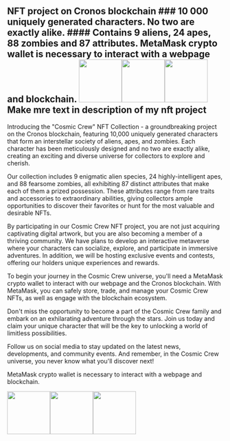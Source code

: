 

## NFT project on Cronos blockchain ### 10 000 uniquely generated characters. No two are exactly alike. #### Contains 9 aliens, 24 apes, 88 zombies and 87 attributes. MetaMask crypto wallet is necessary to interact with a webpage and blockchain. <img src="https://gateway.pinata.cloud/ipfs/QmPEtccRodRgyhQwiBrmTMZkoeo3skbCWFpkg4CqahGrf1/1038.png" width="100" height="100"><img src="https://gateway.pinata.cloud/ipfs/QmPEtccRodRgyhQwiBrmTMZkoeo3skbCWFpkg4CqahGrf1/1568.png" width="100" height="100"><img src="https://gateway.pinata.cloud/ipfs/QmPEtccRodRgyhQwiBrmTMZkoeo3skbCWFpkg4CqahGrf1/2323.png" width="100" height="100"> Make mre text in description of my nft project

Introducing the "Cosmic Crew" NFT Collection - a groundbreaking project on the Cronos blockchain, featuring 10,000 uniquely generated characters that form an interstellar society of aliens, apes, and zombies. Each character has been meticulously designed and no two are exactly alike, creating an exciting and diverse universe for collectors to explore and cherish.

Our collection includes 9 enigmatic alien species, 24 highly-intelligent apes, and 88 fearsome zombies, all exhibiting 87 distinct attributes that make each of them a prized possession. These attributes range from rare traits and accessories to extraordinary abilities, giving collectors ample opportunities to discover their favorites or hunt for the most valuable and desirable NFTs.

By participating in our Cosmic Crew NFT project, you are not just acquiring captivating digital artwork, but you are also becoming a member of a thriving community. We have plans to develop an interactive metaverse where your characters can socialize, explore, and participate in immersive adventures. In addition, we will be hosting exclusive events and contests, offering our holders unique experiences and rewards.

To begin your journey in the Cosmic Crew universe, you'll need a MetaMask crypto wallet to interact with our webpage and the Cronos blockchain. With MetaMask, you can safely store, trade, and manage your Cosmic Crew NFTs, as well as engage with the blockchain ecosystem.

Don't miss the opportunity to become a part of the Cosmic Crew family and embark on an exhilarating adventure through the stars. Join us today and claim your unique character that will be the key to unlocking a world of limitless possibilities.

Follow us on social media to stay updated on the latest news, developments, and community events. And remember, in the Cosmic Crew universe, you never know what you'll discover next!


MetaMask crypto wallet is necessary to interact with a webpage and blockchain. 

<img src="https://gateway.pinata.cloud/ipfs/QmPEtccRodRgyhQwiBrmTMZkoeo3skbCWFpkg4CqahGrf1/1038.png" width="100" height="100"><img src="https://gateway.pinata.cloud/ipfs/QmPEtccRodRgyhQwiBrmTMZkoeo3skbCWFpkg4CqahGrf1/1568.png" width="100" height="100"><img src="https://gateway.pinata.cloud/ipfs/QmPEtccRodRgyhQwiBrmTMZkoeo3skbCWFpkg4CqahGrf1/2323.png" width="100" height="100">


